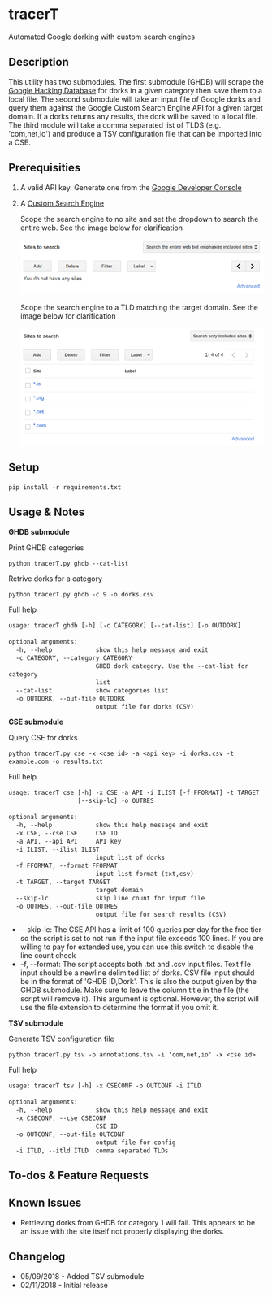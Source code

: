 # tracerT

Automated Google dorking with custom search engines

## Description

This utility has two submodules. The first submodule (GHDB) will scrape the [Google Hacking Database](https://www.exploit-db.com/google-hacking-database/) for dorks in a given category then save them to a local file. The second submodule will take an input file of Google dorks and query them against the Google Custom Search Engine API for a given target domain. If a dorks returns any results, the dork will be saved to a local file. The third module will take a comma separated list of TLDS (e.g. 'com,net,io') and produce a TSV configuration file that can be imported into a CSE.

## Prerequisities

1. A valid API key. Generate one from the [Google Developer Console](https://console.developers.google.com)
2. A [Custom Search Engine](https://cse.google.com)

    Scope the search engine to no site and set the dropdown to search the entire web. See the image below for clarification
    
    ![](https://raw.githubusercontent.com/GeneralTesler/tracerT/master/img/csesourcesnone.png)

    Scope the search engine to a TLD matching the target domain. See the image below for clarification

    ![](https://raw.githubusercontent.com/GeneralTesler/tracerT/master/img/csesources.png)

## Setup

```
pip install -r requirements.txt
```

## Usage & Notes

**GHDB submodule**

Print GHDB categories
```
python tracerT.py ghdb --cat-list 
```

Retrive dorks for a category
```
python tracerT.py ghdb -c 9 -o dorks.csv 
```

Full help
```
usage: tracerT ghdb [-h] [-c CATEGORY] [--cat-list] [-o OUTDORK]

optional arguments:
  -h, --help            show this help message and exit
  -c CATEGORY, --category CATEGORY
                        GHDB dork category. Use the --cat-list for category
                        list
  --cat-list            show categories list
  -o OUTDORK, --out-file OUTDORK
                        output file for dorks (CSV)
```

**CSE submodule**

Query CSE for dorks
```
python tracerT.py cse -x <cse id> -a <api key> -i dorks.csv -t example.com -o results.txt
```

Full help
```
usage: tracerT cse [-h] -x CSE -a API -i ILIST [-f FFORMAT] -t TARGET
                   [--skip-lc] -o OUTRES

optional arguments:
  -h, --help            show this help message and exit
  -x CSE, --cse CSE     CSE ID
  -a API, --api API     API key
  -i ILIST, --ilist ILIST
                        input list of dorks
  -f FFORMAT, --format FFORMAT
                        input list format (txt,csv)
  -t TARGET, --target TARGET
                        target domain
  --skip-lc             skip line count for input file
  -o OUTRES, --out-file OUTRES
                        output file for search results (CSV)
```
- --skip-lc: The CSE API has a limit of 100 queries per day for the free tier so the script is set to not run if the input file exceeds 100 lines. If you are willing to pay for extended use, you can use this switch to disable the line count check
- -f, --format: The script accepts both .txt and .csv input files. Text file input should be a newline delimited list of dorks. CSV file input should be in the format of 'GHDB ID,Dork'. This is also the output given by the GHDB submodule. Make sure to leave the column title in the file (the script will remove it). This argument is optional. However, the script will use the file extension to determine the format if you omit it.

**TSV submodule**

Generate TSV configuration file
```
python tracerT.py tsv -o annotations.tsv -i 'com,net,io' -x <cse id>
```

Full help
```
usage: tracerT tsv [-h] -x CSECONF -o OUTCONF -i ITLD

optional arguments:
  -h, --help            show this help message and exit
  -x CSECONF, --cse CSECONF
                        CSE ID
  -o OUTCONF, --out-file OUTCONF
                        output file for config
  -i ITLD, --itld ITLD  comma separated TLDs

```

## To-dos & Feature Requests



## Known Issues

- Retrieving dorks from GHDB for category 1 will fail. This appears to be an issue with the site itself not properly displaying the dorks.

## Changelog

- 05/09/2018 - Added TSV submodule 
- 02/11/2018 - Initial release
